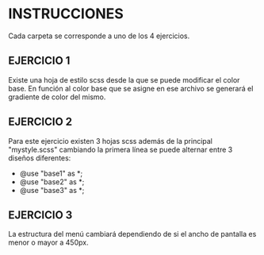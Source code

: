 # INSTRUCCIONES
Cada carpeta se corresponde a uno de los 4 ejercicios.

## EJERCICIO 1
Existe una hoja de estilo scss desde la que se puede modificar el color base. En función al color base que se asigne en ese archivo se generará el gradiente de color del mismo.

## EJERCICIO 2
Para este ejercicio existen 3 hojas scss además de la principal "mystyle.scss"
cambiando la primera línea se puede alternar entre 3 diseños diferentes:
* @use "base1" as *;
* @use "base2" as *;
* @use "base3" as *;

## EJERCICIO 3
La estructura del menú cambiará dependiendo de si el ancho de pantalla es menor o mayor a 450px.

